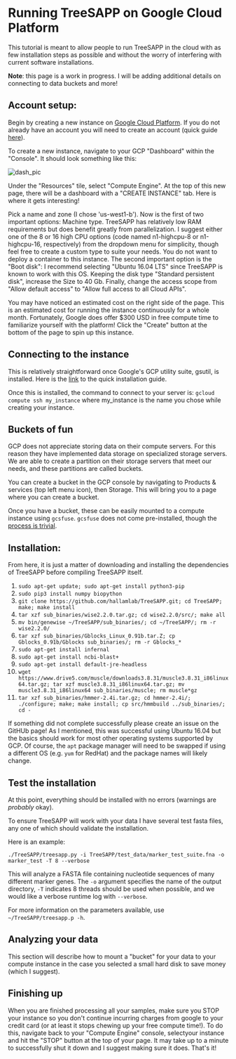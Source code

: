 # Running TreeSAPP on Google Cloud Platform

This tutorial is meant to allow people to run TreeSAPP in the cloud with as few installation steps as possible
and without the worry of interfering with current software installations.

__Note__: this page is a work in progress.
I will be adding additional details on connecting to data buckets and more!

## Account setup:

Begin by creating a new instance on [Google Cloud Platform](https://cloud.google.com/).
If you do not already have an account you will need to create an account (quick guide [here]()).

To create a new instance, navigate to your GCP "Dashboard" within the "Console".
It should look something like this:

![dash_pic](/home/connor/Pictures/MICB425_treesapp/dashboard.png "Caption")

Under the "Resources" tile, select "Compute Engine".
At the top of this new page, there will be a dashboard with a "CREATE INSTANCE" tab. Here is where it gets interesting!

Pick a name and zone (I chose 'us-west1-b'). Now is the first of two important options: Machine type.
TreeSAPP has relatively low RAM requirements but does benefit greatly from parallelization.
I suggest either one of the 8 or 16 high CPU options (code named n1-highcpu-8 or n1-highcpu-16, respectively)
from the dropdown menu for simplicity, though feel free to create a custom type to suite your needs.
You do not want to deploy a container to this instance. The second important option is the "Boot disk":
I recommend selecting "Ubuntu 16.04 LTS" since TreeSAPP is known to work with this OS.
Keeping the disk type "Standard persistent disk", increase the Size to 40 Gb.
Finally, change the access scope from "Allow default access" to "Allow full access to all Cloud APIs".

You may have noticed an estimated cost on the right side of the page.
This is an estimated cost for running the instance continuously for a whole month.
Fortunately, Google does offer $300 USD in free compute time to familiarize yourself with the platform!
Click the "Create" button at the bottom of the page to spin up this instance.

## Connecting to the instance

This is relatively straightforward once Google's GCP utility suite, gsutil, is installed.
Here is the [link](https://cloud.google.com/storage/docs/gsutil_install) to the quick installation guide.

Once this is installed, the command to connect to your server is:
`gcloud compute ssh my_instance` where my_instance is the name you chose while creating your instance.

## Buckets of fun

GCP does not appreciate storing data on their compute servers. For this reason
they have implemented data storage on specialized storage servers.
We are able to create a partition on their storage servers that meet our needs,
and these partitions are called buckets.

You can create a bucket in the GCP console by navigating to Products & services (top left menu icon),
then Storage. This will bring you to a page where you can create a bucket.

Once you have a bucket, these can be easily mounted to a compute instance using `gcsfuse`.
`gcsfuse` does not come pre-installed,
though the [process is trivial](https://github.com/GoogleCloudPlatform/gcsfuse/blob/master/docs/installing.md).

## Installation:

From here, it is just a matter of downloading and installing the dependencies of TreeSAPP
before compiling TreeSAPP itself.

1. `sudo apt-get update; sudo apt-get install python3-pip`
2. `sudo pip3 install numpy biopython`
3. `git clone https://github.com/hallamlab/TreeSAPP.git; cd TreeSAPP; make; make install`
4. `tar xzf sub_binaries/wise2.2.0.tar.gz; cd wise2.2.0/src/; make all`
5. `mv bin/genewise ~/TreeSAPP/sub_binaries/; cd ~/TreeSAPP/; rm -r wise2.2.0/`
6. `tar xzf sub_binaries/Gblocks_Linux_0.91b.tar.Z; cp Gblocks_0.91b/Gblocks sub_binaries/; rm -r Gblocks_*`
7. `sudo apt-get install infernal`
8. `sudo apt-get install ncbi-blast+`
9. `sudo apt-get install default-jre-headless`
10. `wget https://www.drive5.com/muscle/downloads3.8.31/muscle3.8.31_i86linux64.tar.gz; tar xzf muscle3.8.31_i86linux64.tar.gz; mv muscle3.8.31_i86linux64 sub_binaries/muscle; rm muscle*gz`
11. `tar xzf sub_binaries/hmmer-2.4i.tar.gz; cd hmmer-2.4i/; ./configure; make; make install; cp src/hmmbuild ../sub_binaries/; cd -`

If something did not complete successfully please create an issue on the GitHUb page!
As I mentioned, this was successful using Ubuntu 16.04 but the basics should work for most other operating systems supported by GCP.
Of course, the `apt` package manager will need to be swapped if using a different OS (e.g. `yum` for RedHat) and the package names will
likely change.

## Test the installation

At this point, everything should be installed with no errors (warnings are *probably* okay).

To ensure TreeSAPP will work with your data I have several test fasta files, any one of which should validate the installation.

Here is an example:

`./TreeSAPP/treesapp.py -i TreeSAPP/test_data/marker_test_suite.fna -o marker_test -T 8 --verbose`

This will analyze a FASTA file containing nucleotide sequences of many different marker genes.
The `-o` argument specifies the name of the output directory, `-T` indicates 8 threads should be used when possible,
and we would like a verbose runtime log with `--verbose`.

For more information on the parameters available, use `~/TreeSAPP/treesapp.p -h`.

## Analyzing your data

This section will describe how to mount a "bucket" for your data to your compute instance in the case you selected
a small hard disk to save money (which I suggest).


## Finishing up

When you are finished processing all your samples, make sure you STOP your instance
so you don't continue incurring charges from google to your credit card
(or at least it stops chewing up your free compute time!). To do this, navigate back to your "Compute Engine" console,
selectyour instance and hit the "STOP" button at the top of your page.
 It may take up to a minute to successfully shut it down and I suggest making sure it does.
That's it!